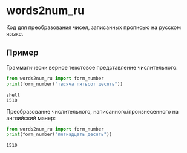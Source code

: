 # words2num_ru
Код для преобразования чисел, записанных прописью на русском языке.

## Пример

Грамматически верное текстовое представление числительного:
```python
from words2num_ru import form_number
print(form_number("тысяча пятьсот десять"))
```
```
shell
1510
```

Преобразование числительного, написанного/произнесенного на английский манер:
```python
from words2num_ru import form_number
print(form_number("пятнадцать десять"))
```
```shell
1510
```
